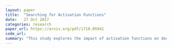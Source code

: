 ```yaml
---
layout: paper
title:  "Searching for Activation Functions"
date:   27 Oct 2017
categories: research
paper_url: https://arxiv.org/pdf/1710.05941
code_url: 
summary: "This study explores the impact of activation functions on deep network training and performance. While Rectified Linear Unit (ReLU) is widely used, alternatives have not consistently outperformed it. We propose using automatic search techniques to discover new activation functions. Through exhaustive and reinforcement learning-based searches, we identify novel functions. Empirical evaluation shows that our best discovered function, Swish (f(x) = x · sigmoid(βx)), performs better than ReLU on deeper models across challenging datasets. Replacing ReLUs with Swish units improves classification accuracy on ImageNet, for example, by 0.9% for Mobile NASNet-A and 0.6% for Inception-ResNet-v2. Swish's simplicity and similarity to ReLU facilitate its adoption in neural networks."
---
```


